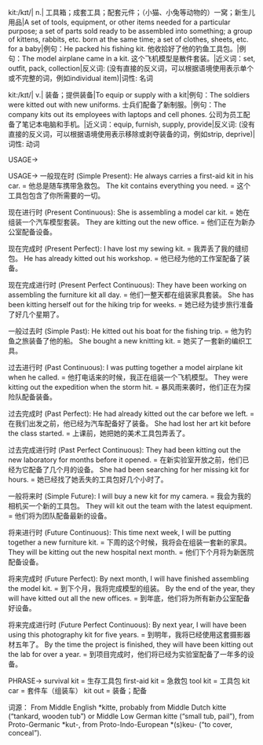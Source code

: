 kit:/kɪt/| n.| 工具箱；成套工具；配套元件；（小猫、小兔等动物的）一窝；新生儿用品|A set of tools, equipment, or other items needed for a particular purpose; a set of parts sold ready to be assembled into something; a group of kittens, rabbits, etc. born at the same time; a set of clothes, sheets, etc. for a baby|例句：He packed his fishing kit. 他收拾好了他的钓鱼工具包。|例句：The model airplane came in a kit.  这个飞机模型是散件套装。|近义词：set, outfit, pack, collection|反义词: (没有直接的反义词，可以根据语境使用表示单个或不完整的词，例如individual item)|词性: 名词

kit:/kɪt/| v.| 装备；提供装备|To equip or supply with a kit|例句：The soldiers were kitted out with new uniforms. 士兵们配备了新制服。|例句：The company kits out its employees with laptops and cell phones. 公司为员工配备了笔记本电脑和手机。|近义词：equip, furnish, supply, provide|反义词: (没有直接的反义词，可以根据语境使用表示移除或剥夺装备的词，例如strip, deprive)|词性: 动词


USAGE->

USAGE->
一般现在时 (Simple Present):
He always carries a first-aid kit in his car. = 他总是随车携带急救包。
The kit contains everything you need. = 这个工具包包含了你所需要的一切。


现在进行时 (Present Continuous):
She is assembling a model car kit. = 她在组装一个汽车模型套装。
They are kitting out the new office. = 他们正在为新办公室配备设备。


现在完成时 (Present Perfect):
I have lost my sewing kit. = 我弄丢了我的缝纫包。
He has already kitted out his workshop. = 他已经为他的工作室配备了装备。


现在完成进行时 (Present Perfect Continuous):
They have been working on assembling the furniture kit all day. = 他们一整天都在组装家具套装。
She has been kitting herself out for the hiking trip for weeks. = 她已经为徒步旅行准备了好几个星期了。


一般过去时 (Simple Past):
He kitted out his boat for the fishing trip. = 他为钓鱼之旅装备了他的船。
She bought a new knitting kit. = 她买了一套新的编织工具。


过去进行时 (Past Continuous):
I was putting together a model airplane kit when he called. = 他打电话来的时候，我正在组装一个飞机模型。
They were kitting out the expedition when the storm hit. = 暴风雨来袭时，他们正在为探险队配备装备。


过去完成时 (Past Perfect):
He had already kitted out the car before we left. = 在我们出发之前，他已经为汽车配备好了装备。
She had lost her art kit before the class started. = 上课前，她把她的美术工具包弄丢了。


过去完成进行时 (Past Perfect Continuous):
They had been kitting out the new laboratory for months before it opened. = 在新实验室开放之前，他们已经为它配备了几个月的设备。
She had been searching for her missing kit for hours. = 她已经找了她丢失的工具包好几个小时了。


一般将来时 (Simple Future):
I will buy a new kit for my camera. = 我会为我的相机买一个新的工具包。
They will kit out the team with the latest equipment. = 他们将为团队配备最新的设备。


将来进行时 (Future Continuous):
This time next week, I will be putting together a new furniture kit. = 下周的这个时候，我将会在组装一套新的家具。
They will be kitting out the new hospital next month. = 他们下个月将为新医院配备设备。


将来完成时 (Future Perfect):
By next month, I will have finished assembling the model kit. = 到下个月，我将完成模型的组装。
By the end of the year, they will have kitted out all the new offices. = 到年底，他们将为所有新办公室配备好设备。


将来完成进行时 (Future Perfect Continuous):
By next year, I will have been using this photography kit for five years. = 到明年，我将已经使用这套摄影器材五年了。
By the time the project is finished, they will have been kitting out the lab for over a year. = 到项目完成时，他们将已经为实验室配备了一年多的设备。


PHRASE->
survival kit = 生存工具包
first-aid kit = 急救包
tool kit = 工具包
kit car =  套件车（组装车）
kit out = 装备；配备


词源：
From Middle English *kitte, probably from Middle Dutch kitte (“tankard, wooden tub”) or Middle Low German kitte (“small tub, pail”), from Proto-Germanic *kut-, from Proto-Indo-European *(s)keu- (“to cover, conceal”).
